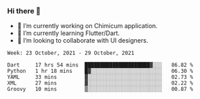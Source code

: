 ### Hi there 👋

<!--
**devcat37/devcat37** is a ✨ _special_ ✨ repository because its `README.md` (this file) appears on your GitHub profile.-->


- 🔭 I’m currently working on Chimicum application.
- 🌱 I’m currently learning Flutter/Dart.
- 👯 I’m looking to collaborate with UI designers.
<!-- - 🤔 I’m looking for help with ... -->

<!--START_SECTION:waka-->
```text
Week: 23 October, 2021 - 29 October, 2021

Dart     17 hrs 54 mins  █████████████████████▓░░░   86.82 % 
Python   1 hr 18 mins    █▓░░░░░░░░░░░░░░░░░░░░░░░   06.30 % 
YAML     33 mins         ▓░░░░░░░░░░░░░░░░░░░░░░░░   02.73 % 
XML      27 mins         ▓░░░░░░░░░░░░░░░░░░░░░░░░   02.22 % 
Groovy   10 mins         ▒░░░░░░░░░░░░░░░░░░░░░░░░   00.87 % 
```
<!--END_SECTION:waka-->
